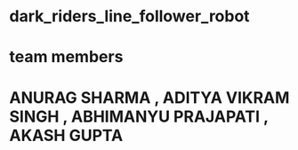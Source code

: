 # dark_riders_line_follower_robot
# team members 
# ANURAG SHARMA , ADITYA VIKRAM SINGH , ABHIMANYU PRAJAPATI , AKASH GUPTA
